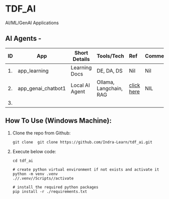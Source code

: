 # TDF_AI
AI/ML/GenAI Applications

## AI Agents -

| ID  | App | Short Details | Tools/Tech | Ref  | Comments |
| --- | --- | ------------- | ---------- | :--- | -------- |
| 1.  | app_learning | Learning Docs | DE, DA, DS | Nil | Nil |
| 2.  | app_genai_chatbot1 | Local AI Agent | Ollama, Langchain, RAG | [click here](apps\app2\App_Info.md) | NIL |
| 3. | | | | | |


## How To Use (Windows Machine):

1. Clone the repo from Github:
    ```shell
    git clone  git clone https://github.com/Indra-Learn/tdf_ai.git
    ```
2. Execute below code:
    ```shell
    cd tdf_ai

    # create python virtual environment if not exists and activate it
    python -m venv .venv
    .//.venv//Scripts//activate

    # install the required python packages
    pip install -r ./requirements.txt
    ```
